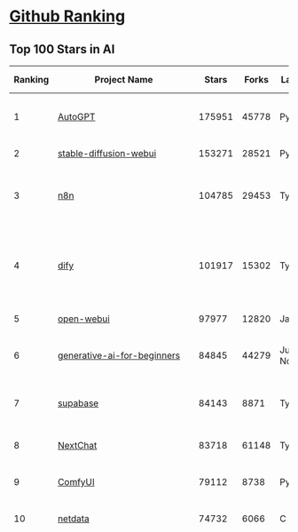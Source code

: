 [Github Ranking](../README.md)
==========

## Top 100 Stars in AI

| Ranking | Project Name | Stars | Forks | Language | Open Issues | Description | Last Commit |
| ------- | ------------ | ----- | ----- | -------- | ----------- | ----------- | ----------- |
| 1 | [AutoGPT](https://github.com/Significant-Gravitas/AutoGPT) | 175951 | 45778 | Python | 142 | AutoGPT is the vision of accessible AI for everyone, to use and to build on. Our mission is to provide the tools, so that you can focus on what matters. | 2025-06-07T23:24:44Z |
| 2 | [stable-diffusion-webui](https://github.com/AUTOMATIC1111/stable-diffusion-webui) | 153271 | 28521 | Python | 2342 | Stable Diffusion web UI | 2025-05-03T06:17:03Z |
| 3 | [n8n](https://github.com/n8n-io/n8n) | 104785 | 29453 | TypeScript | 552 | Fair-code workflow automation platform with native AI capabilities. Combine visual building with custom code, self-host or cloud, 400+ integrations. | 2025-06-07T21:07:16Z |
| 4 | [dify](https://github.com/langgenius/dify) | 101917 | 15302 | TypeScript | 610 | Dify is an open-source LLM app development platform. Dify's intuitive interface combines AI workflow, RAG pipeline, agent capabilities, model management, observability features and more, letting you quickly go from prototype to production. | 2025-06-07T15:06:46Z |
| 5 | [open-webui](https://github.com/open-webui/open-webui) | 97977 | 12820 | JavaScript | 139 | User-friendly AI Interface (Supports Ollama, OpenAI API, ...) | 2025-06-06T17:26:57Z |
| 6 | [generative-ai-for-beginners](https://github.com/microsoft/generative-ai-for-beginners) | 84845 | 44279 | Jupyter Notebook | 4 | 21 Lessons, Get Started Building with Generative AI  🔗 https://microsoft.github.io/generative-ai-for-beginners/ | 2025-06-02T04:18:58Z |
| 7 | [supabase](https://github.com/supabase/supabase) | 84143 | 8871 | TypeScript | 245 | The open source Firebase alternative. Supabase gives you a dedicated Postgres database to build your web, mobile, and AI applications. | 2025-06-07T11:09:08Z |
| 8 | [NextChat](https://github.com/ChatGPTNextWeb/NextChat) | 83718 | 61148 | TypeScript | 635 | ✨ Light and Fast AI Assistant. Support: Web \| iOS \| MacOS \| Android \|  Linux \| Windows | 2025-04-19T08:00:42Z |
| 9 | [ComfyUI](https://github.com/comfyanonymous/ComfyUI) | 79112 | 8738 | Python | 2330 | The most powerful and modular diffusion model GUI, api and backend with a graph/nodes interface. | 2025-06-07T14:01:20Z |
| 10 | [netdata](https://github.com/netdata/netdata) | 74732 | 6066 | C | 161 | The fastest path to AI-powered full stack observability, even for lean teams. | 2025-06-08T00:39:27Z |
| 11 | [funNLP](https://github.com/fighting41love/funNLP) | 73943 | 14871 | Python | 33 | 中英文敏感词、语言检测、中外手机/电话归属地/运营商查询、名字推断性别、手机号抽取、身份证抽取、邮箱抽取、中日文人名库、中文缩写库、拆字词典、词汇情感值、停用词、反动词表、暴恐词表、繁简体转换、英文模拟中文发音、汪峰歌词生成器、职业名称词库、同义词库、反义词库、否定词库、汽车品牌词库、汽车零件词库、连续英文切割、各种中文词向量、公司名字大全、古诗词库、IT词库、财经词库、成语词库、地名词库、历史名人词库、诗词词库、医学词库、饮食词库、法律词库、汽车词库、动物词库、中文聊天语料、中文谣言数据、百度中文问答数据集、句子相似度匹配算法集合、bert资源、文本生成&摘要相关工具、cocoNLP信息抽取工具、国内电话号码正则匹配、清华大学XLORE:中英文跨语言百科知识图谱、清华大学人工智能技术系列报告、自然语言生成、NLU太难了系列、自动对联数据及机器人、用户名黑名单列表、罪名法务名词及分类模型、微信公众号语料、cs224n深度学习自然语言处理课程、中文手写汉字识别、中文自然语言处理 语料/数据集、变量命名神器、分词语料库+代码、任务型对话英文数据集、ASR 语音数据集 + 基于深度学习的中文语音识别系统、笑声检测器、Microsoft多语言数字/单位/如日期时间识别包、中华新华字典数据库及api(包括常用歇后语、成语、词语和汉字)、文档图谱自动生成、SpaCy 中文模型、Common Voice语音识别数据集新版、神经网络关系抽取、基于bert的命名实体识别、关键词(Keyphrase)抽取包pke、基于医疗领域知识图谱的问答系统、基于依存句法与语义角色标注的事件三元组抽取、依存句法分析4万句高质量标注数据、cnocr：用来做中文OCR的Python3包、中文人物关系知识图谱项目、中文nlp竞赛项目及代码汇总、中文字符数据、speech-aligner: 从“人声语音”及其“语言文本”产生音素级别时间对齐标注的工具、AmpliGraph: 知识图谱表示学习(Python)库：知识图谱概念链接预测、Scattertext 文本可视化(python)、语言/知识表示工具：BERT & ERNIE、中文对比英文自然语言处理NLP的区别综述、Synonyms中文近义词工具包、HarvestText领域自适应文本挖掘工具（新词发现-情感分析-实体链接等）、word2word：(Python)方便易用的多语言词-词对集：62种语言/3,564个多语言对、语音识别语料生成工具：从具有音频/字幕的在线视频创建自动语音识别(ASR)语料库、构建医疗实体识别的模型（包含词典和语料标注）、单文档非监督的关键词抽取、Kashgari中使用gpt-2语言模型、开源的金融投资数据提取工具、文本自动摘要库TextTeaser: 仅支持英文、人民日报语料处理工具集、一些关于自然语言的基本模型、基于14W歌曲知识库的问答尝试--功能包括歌词接龙and已知歌词找歌曲以及歌曲歌手歌词三角关系的问答、基于Siamese bilstm模型的相似句子判定模型并提供训练数据集和测试数据集、用Transformer编解码模型实现的根据Hacker News文章标题自动生成评论、用BERT进行序列标记和文本分类的模板代码、LitBank：NLP数据集——支持自然语言处理和计算人文学科任务的100部带标记英文小说语料、百度开源的基准信息抽取系统、虚假新闻数据集、Facebook: LAMA语言模型分析，提供Transformer-XL/BERT/ELMo/GPT预训练语言模型的统一访问接口、CommonsenseQA：面向常识的英文QA挑战、中文知识图谱资料、数据及工具、各大公司内部里大牛分享的技术文档 PDF 或者 PPT、自然语言生成SQL语句（英文）、中文NLP数据增强（EDA）工具、英文NLP数据增强工具 、基于医药知识图谱的智能问答系统、京东商品知识图谱、基于mongodb存储的军事领域知识图谱问答项目、基于远监督的中文关系抽取、语音情感分析、中文ULMFiT-情感分析-文本分类-语料及模型、一个拍照做题程序、世界各国大规模人名库、一个利用有趣中文语料库 qingyun 训练出来的中文聊天机器人、中文聊天机器人seqGAN、省市区镇行政区划数据带拼音标注、教育行业新闻语料库包含自动文摘功能、开放了对话机器人-知识图谱-语义理解-自然语言处理工具及数据、中文知识图谱：基于百度百科中文页面-抽取三元组信息-构建中文知识图谱、masr: 中文语音识别-提供预训练模型-高识别率、Python音频数据增广库、中文全词覆盖BERT及两份阅读理解数据、ConvLab：开源多域端到端对话系统平台、中文自然语言处理数据集、基于最新版本rasa搭建的对话系统、基于TensorFlow和BERT的管道式实体及关系抽取、一个小型的证券知识图谱/知识库、复盘所有NLP比赛的TOP方案、OpenCLaP：多领域开源中文预训练语言模型仓库、UER：基于不同语料+编码器+目标任务的中文预训练模型仓库、中文自然语言处理向量合集、基于金融-司法领域(兼有闲聊性质)的聊天机器人、g2pC：基于上下文的汉语读音自动标记模块、Zincbase 知识图谱构建工具包、诗歌质量评价/细粒度情感诗歌语料库、快速转化「中文数字」和「阿拉伯数字」、百度知道问答语料库、基于知识图谱的问答系统、jieba_fast 加速版的jieba、正则表达式教程、中文阅读理解数据集、基于BERT等最新语言模型的抽取式摘要提取、Python利用深度学习进行文本摘要的综合指南、知识图谱深度学习相关资料整理、维基大规模平行文本语料、StanfordNLP 0.2.0：纯Python版自然语言处理包、NeuralNLP-NeuralClassifier：腾讯开源深度学习文本分类工具、端到端的封闭域对话系统、中文命名实体识别：NeuroNER vs. BertNER、新闻事件线索抽取、2019年百度的三元组抽取比赛：“科学空间队”源码、基于依存句法的开放域文本知识三元组抽取和知识库构建、中文的GPT2训练代码、ML-NLP - 机器学习(Machine Learning)NLP面试中常考到的知识点和代码实现、nlp4han:中文自然语言处理工具集(断句/分词/词性标注/组块/句法分析/语义分析/NER/N元语法/HMM/代词消解/情感分析/拼写检查、XLM：Facebook的跨语言预训练语言模型、用基于BERT的微调和特征提取方法来进行知识图谱百度百科人物词条属性抽取、中文自然语言处理相关的开放任务-数据集-当前最佳结果、CoupletAI - 基于CNN+Bi-LSTM+Attention 的自动对对联系统、抽象知识图谱、MiningZhiDaoQACorpus - 580万百度知道问答数据挖掘项目、brat rapid annotation tool: 序列标注工具、大规模中文知识图谱数据：1.4亿实体、数据增强在机器翻译及其他nlp任务中的应用及效果、allennlp阅读理解:支持多种数据和模型、PDF表格数据提取工具 、 Graphbrain：AI开源软件库和科研工具，目的是促进自动意义提取和文本理解以及知识的探索和推断、简历自动筛选系统、基于命名实体识别的简历自动摘要、中文语言理解测评基准，包括代表性的数据集&基准模型&语料库&排行榜、树洞 OCR 文字识别 、从包含表格的扫描图片中识别表格和文字、语声迁移、Python口语自然语言处理工具集(英文)、 similarity：相似度计算工具包，java编写、海量中文预训练ALBERT模型 、Transformers 2.0 、基于大规模音频数据集Audioset的音频增强 、Poplar：网页版自然语言标注工具、图片文字去除，可用于漫画翻译 、186种语言的数字叫法库、Amazon发布基于知识的人-人开放领域对话数据集 、中文文本纠错模块代码、繁简体转换 、 Python实现的多种文本可读性评价指标、类似于人名/地名/组织机构名的命名体识别数据集 、东南大学《知识图谱》研究生课程(资料)、. 英文拼写检查库 、 wwsearch是企业微信后台自研的全文检索引擎、CHAMELEON：深度学习新闻推荐系统元架构 、 8篇论文梳理BERT相关模型进展与反思、DocSearch：免费文档搜索引擎、 LIDA：轻量交互式对话标注工具 、aili - the fastest in-memory index in the East 东半球最快并发索引 、知识图谱车音工作项目、自然语言生成资源大全 、中日韩分词库mecab的Python接口库、中文文本摘要/关键词提取、汉字字符特征提取器 (featurizer)，提取汉字的特征（发音特征、字形特征）用做深度学习的特征、中文生成任务基准测评 、中文缩写数据集、中文任务基准测评 - 代表性的数据集-基准(预训练)模型-语料库-baseline-工具包-排行榜、PySS3：面向可解释AI的SS3文本分类器机器可视化工具 、中文NLP数据集列表、COPE - 格律诗编辑程序、doccano：基于网页的开源协同多语言文本标注工具 、PreNLP：自然语言预处理库、简单的简历解析器，用来从简历中提取关键信息、用于中文闲聊的GPT2模型：GPT2-chitchat、基于检索聊天机器人多轮响应选择相关资源列表(Leaderboards、Datasets、Papers)、(Colab)抽象文本摘要实现集锦(教程 、词语拼音数据、高效模糊搜索工具、NLP数据增广资源集、微软对话机器人框架 、 GitHub Typo Corpus：大规模GitHub多语言拼写错误/语法错误数据集、TextCluster：短文本聚类预处理模块 Short text cluster、面向语音识别的中文文本规范化、BLINK：最先进的实体链接库、BertPunc：基于BERT的最先进标点修复模型、Tokenizer：快速、可定制的文本词条化库、中文语言理解测评基准，包括代表性的数据集、基准(预训练)模型、语料库、排行榜、spaCy 医学文本挖掘与信息提取 、 NLP任务示例项目代码集、 python拼写检查库、chatbot-list - 行业内关于智能客服、聊天机器人的应用和架构、算法分享和介绍、语音质量评价指标(MOSNet, BSSEval, STOI, PESQ, SRMR)、 用138GB语料训练的法文RoBERTa预训练语言模型 、BERT-NER-Pytorch：三种不同模式的BERT中文NER实验、无道词典 - 有道词典的命令行版本，支持英汉互查和在线查询、2019年NLP亮点回顾、 Chinese medical dialogue data 中文医疗对话数据集 、最好的汉字数字(中文数字)-阿拉伯数字转换工具、 基于百科知识库的中文词语多词义/义项获取与特定句子词语语义消歧、awesome-nlp-sentiment-analysis - 情感分析、情绪原因识别、评价对象和评价词抽取、LineFlow：面向所有深度学习框架的NLP数据高效加载器、中文医学NLP公开资源整理 、MedQuAD：(英文)医学问答数据集、将自然语言数字串解析转换为整数和浮点数、Transfer Learning in Natural Language Processing (NLP) 、面向语音识别的中文/英文发音辞典、Tokenizers：注重性能与多功能性的最先进分词器、CLUENER 细粒度命名实体识别 Fine Grained Named Entity Recognition、 基于BERT的中文命名实体识别、中文谣言数据库、NLP数据集/基准任务大列表、nlp相关的一些论文及代码, 包括主题模型、词向量(Word Embedding)、命名实体识别(NER)、文本分类(Text Classificatin)、文本生成(Text Generation)、文本相似性(Text Similarity)计算等，涉及到各种与nlp相关的算法，基于keras和tensorflow 、Python文本挖掘/NLP实战示例、 Blackstone：面向非结构化法律文本的spaCy pipeline和NLP模型通过同义词替换实现文本“变脸” 、中文 预训练 ELECTREA 模型: 基于对抗学习 pretrain Chinese Model 、albert-chinese-ner - 用预训练语言模型ALBERT做中文NER 、基于GPT2的特定主题文本生成/文本增广、开源预训练语言模型合集、多语言句向量包、编码、标记和实现：一种可控高效的文本生成方法、 英文脏话大列表 、attnvis：GPT2、BERT等transformer语言模型注意力交互可视化、CoVoST：Facebook发布的多语种语音-文本翻译语料库，包括11种语言(法语、德语、荷兰语、俄语、西班牙语、意大利语、土耳其语、波斯语、瑞典语、蒙古语和中文)的语音、文字转录及英文译文、Jiagu自然语言处理工具 - 以BiLSTM等模型为基础，提供知识图谱关系抽取 中文分词 词性标注 命名实体识别 情感分析 新词发现 关键词 文本摘要 文本聚类等功能、用unet实现对文档表格的自动检测，表格重建、NLP事件提取文献资源列表 、 金融领域自然语言处理研究资源大列表、CLUEDatasetSearch - 中英文NLP数据集：搜索所有中文NLP数据集，附常用英文NLP数据集 、medical_NER - 中文医学知识图谱命名实体识别 、(哈佛)讲因果推理的免费书、知识图谱相关学习资料/数据集/工具资源大列表、Forte：灵活强大的自然语言处理pipeline工具集 、Python字符串相似性算法库、PyLaia：面向手写文档分析的深度学习工具包、TextFooler：针对文本分类/推理的对抗文本生成模块、Haystack：灵活、强大的可扩展问答(QA)框架、中文关键短语抽取工具 | 2024-05-10T07:38:24Z |
| 12 | [Deep-Live-Cam](https://github.com/hacksider/Deep-Live-Cam) | 70684 | 10029 | Python | 82 | real time face swap and one-click video deepfake with only a single image | 2025-06-01T04:05:04Z |
| 13 | [langflow](https://github.com/langflow-ai/langflow) | 70499 | 6750 | Python | 415 | Langflow is a powerful tool for building and deploying AI-powered agents and workflows. | 2025-06-07T19:30:53Z |
| 14 | [AppFlowy](https://github.com/AppFlowy-IO/AppFlowy) | 63709 | 4337 | Dart | 986 | Bring projects, wikis, and teams together with AI. AppFlowy is the AI collaborative workspace where you achieve more without losing control of your data. The leading open source Notion alternative. | 2025-06-06T13:40:05Z |
| 15 | [browser-use](https://github.com/browser-use/browser-use) | 62588 | 7054 | Python | 407 | 🌐 Make websites accessible for AI agents. Automate tasks online with ease. | 2025-06-07T15:58:19Z |
| 16 | [lobe-chat](https://github.com/lobehub/lobe-chat) | 62318 | 12984 | TypeScript | 765 | 🤯 Lobe Chat - an open-source, modern-design AI chat framework. Supports Multi AI Providers( OpenAI / Claude 4 / Gemini / Ollama / DeepSeek / Qwen), Knowledge Base (file upload / knowledge management / RAG ), Multi-Modals (Plugins/Artifacts) and Thinking. One-click FREE deployment of your private ChatGPT/ Claude / DeepSeek application. | 2025-06-08T02:40:25Z |
| 17 | [MetaGPT](https://github.com/FoundationAgents/MetaGPT) | 56209 | 6719 | Python | 28 | 🌟 The Multi-Agent Framework: First AI Software Company, Towards Natural Language Programming | 2025-05-16T13:18:18Z |
| 18 | [system-prompts-and-models-of-ai-tools](https://github.com/x1xhlol/system-prompts-and-models-of-ai-tools) | 55812 | 17048 | None | 17 | FULL v0, Cursor, Manus, Same.dev, Lovable, Devin, Replit Agent, Windsurf Agent, VSCode Agent, Dia Browser & Trae AI (And other Open Sourced) System Prompts, Tools & AI Models. | 2025-06-06T14:50:49Z |
| 19 | [ragflow](https://github.com/infiniflow/ragflow) | 54545 | 5290 | Python | 2192 | RAGFlow is an open-source RAG (Retrieval-Augmented Generation) engine based on deep document understanding. | 2025-06-06T13:14:07Z |
| 20 | [gpt-engineer](https://github.com/AntonOsika/gpt-engineer) | 54292 | 7164 | Python | 24 | CLI platform to experiment with codegen. Precursor to: https://lovable.dev | 2025-05-14T10:15:10Z |
| 21 | [ChatGPT](https://github.com/lencx/ChatGPT) | 53816 | 6115 | Rust | 805 | 🔮 ChatGPT Desktop Application (Mac, Windows and Linux) | 2024-08-29T17:58:11Z |
| 22 | [awesome-mcp-servers](https://github.com/punkpeye/awesome-mcp-servers) | 53672 | 4064 | None | 26 | A collection of MCP servers. | 2025-06-07T20:58:03Z |
| 23 | [LLaMA-Factory](https://github.com/hiyouga/LLaMA-Factory) | 51792 | 6260 | Python | 479 | Unified Efficient Fine-Tuning of 100+ LLMs & VLMs (ACL 2024) | 2025-06-07T01:00:09Z |
| 24 | [meilisearch](https://github.com/meilisearch/meilisearch) | 51733 | 2062 | Rust | 192 | A lightning-fast search engine API bringing AI-powered hybrid search to your sites and applications. | 2025-06-06T10:33:06Z |
| 25 | [LLMs-from-scratch](https://github.com/rasbt/LLMs-from-scratch) | 50778 | 7386 | Jupyter Notebook | 6 | Implement a ChatGPT-like LLM in PyTorch from scratch, step by step | 2025-04-20T02:16:18Z |
| 26 | [autogen](https://github.com/microsoft/autogen) | 45649 | 6922 | Python | 504 | A programming framework for agentic AI 🤖 PyPi: autogen-agentchat Discord: https://aka.ms/autogen-discord Office Hour: https://aka.ms/autogen-officehour | 2025-06-06T14:15:56Z |
| 27 | [crawl4ai](https://github.com/unclecode/crawl4ai) | 45151 | 4262 | Python | 138 | 🚀🤖 Crawl4AI: Open-source LLM Friendly Web Crawler & Scraper. Don't be shy, join here: https://discord.gg/jP8KfhDhyN | 2025-06-08T03:33:29Z |
| 28 | [anything-llm](https://github.com/Mintplex-Labs/anything-llm) | 45064 | 4465 | JavaScript | 254 | The all-in-one Desktop & Docker AI application with built-in RAG, AI agents, No-code agent builder, MCP compatibility,  and more. | 2025-06-07T00:39:50Z |
| 29 | [JeecgBoot](https://github.com/jeecgboot/JeecgBoot) | 42958 | 15375 | Java | 18 | 🔥集成完善AIGC应用的低代码平台，旨在帮助企业快速实现低代码开发和构建、部署个性化的 AI 应用。 前后端分离 SpringBoot，SpringCloud，Ant Design&Vue3，Mybatis，Shiro！强大的代码生成器让前后端代码一键生成，无需写任何代码! 成套AI大模型功能: AI模型管理、AI应用、知识库、AI流程编排、AI对话助手等； | 2025-06-06T07:22:11Z |
| 30 | [OpenBB](https://github.com/OpenBB-finance/OpenBB) | 41889 | 3765 | Python | 42 | Investment Research for Everyone, Everywhere. | 2025-06-07T04:33:17Z |
| 31 | [ClickHouse](https://github.com/ClickHouse/ClickHouse) | 41084 | 7363 | C++ | 4077 | ClickHouse® is a real-time analytics database management system | 2025-06-08T03:20:11Z |
| 32 | [kong](https://github.com/Kong/kong) | 40995 | 4932 | Lua | 72 | 🦍 The Cloud-Native API Gateway and AI Gateway. | 2025-06-06T13:08:16Z |
| 33 | [ailearning](https://github.com/apachecn/ailearning) | 40953 | 11565 | Python | 2 | AiLearning：数据分析+机器学习实战+线性代数+PyTorch+NLTK+TF2 | 2024-11-12T16:21:55Z |
| 34 | [ColossalAI](https://github.com/hpcaitech/ColossalAI) | 40935 | 4521 | Python | 426 | Making large AI models cheaper, faster and more accessible | 2025-06-05T09:57:13Z |
| 35 | [airflow](https://github.com/apache/airflow) | 40463 | 15130 | Python | 1131 | Apache Airflow - A platform to programmatically author, schedule, and monitor workflows | 2025-06-07T21:50:33Z |
| 36 | [Flowise](https://github.com/FlowiseAI/Flowise) | 39669 | 20415 | TypeScript | 561 | Build AI Agents, Visually | 2025-06-07T15:23:43Z |
| 37 | [firecrawl](https://github.com/mendableai/firecrawl) | 39564 | 3663 | TypeScript | 179 | 🔥 Turn entire websites into LLM-ready markdown or structured data. Scrape, crawl and extract with a single API. | 2025-06-06T22:21:07Z |
| 38 | [GitHubDaily](https://github.com/GitHubDaily/GitHubDaily) | 38328 | 4000 | None | 359 | 坚持分享 GitHub 上高质量、有趣实用的开源技术教程、开发者工具、编程网站、技术资讯。A list cool, interesting projects of GitHub. | 2025-03-20T08:54:47Z |
| 39 | [quivr](https://github.com/QuivrHQ/quivr) | 37960 | 3641 | Python | 4 | Opiniated RAG for integrating GenAI in your apps 🧠   Focus on your product rather than the RAG. Easy integration in existing products with customisation!  Any LLM: GPT4, Groq, Llama. Any Vectorstore: PGVector, Faiss. Any Files. Anyway you want.  | 2025-06-05T08:58:25Z |
| 40 | [AI-For-Beginners](https://github.com/microsoft/AI-For-Beginners) | 37909 | 7076 | Jupyter Notebook | 24 | 12 Weeks, 24 Lessons, AI for All! | 2025-04-29T16:09:57Z |
| 41 | [photoprism](https://github.com/photoprism/photoprism) | 37579 | 2092 | Go | 425 | AI-Powered Photos App for the Decentralized Web 🌈💎✨ | 2025-06-07T08:19:09Z |
| 42 | [chatgpt-on-wechat](https://github.com/zhayujie/chatgpt-on-wechat) | 37539 | 9273 | Python | 290 | 基于大模型搭建的聊天机器人，同时支持 微信公众号、企业微信应用、飞书、钉钉 等接入，可选择GPT4.1/GPT-4o/GPT-o1/ DeepSeek/Claude/文心一言/讯飞星火/通义千问/ Gemini/GLM-4/Kimi/LinkAI，能处理文本、语音和图片，访问操作系统和互联网，支持基于自有知识库进行定制企业智能客服。 | 2025-06-07T07:30:36Z |
| 43 | [ray](https://github.com/ray-project/ray) | 37403 | 6355 | Python | 3786 | Ray is an AI compute engine. Ray consists of a core distributed runtime and a set of AI Libraries for accelerating ML workloads. | 2025-06-08T00:28:12Z |
| 44 | [Open-Assistant](https://github.com/LAION-AI/Open-Assistant) | 37368 | 3265 | Python | 228 | OpenAssistant is a chat-based assistant that understands tasks, can interact with third-party systems, and retrieve information dynamically to do so. | 2024-08-17T01:55:35Z |
| 45 | [upscayl](https://github.com/upscayl/upscayl) | 37293 | 1717 | TypeScript | 58 | 🆙 Upscayl - #1 Free and Open Source AI Image Upscaler for Linux, MacOS and Windows. | 2025-06-07T20:39:36Z |
| 46 | [MockingBird](https://github.com/babysor/MockingBird) | 36322 | 5255 | Python | 476 | 🚀AI拟声: 5秒内克隆您的声音并生成任意语音内容 Clone a voice in 5 seconds to generate arbitrary speech in real-time | 2024-11-15T05:00:29Z |
| 47 | [MoneyPrinterTurbo](https://github.com/harry0703/MoneyPrinterTurbo) | 35898 | 5097 | Python | 147 | 利用AI大模型，一键生成高清短视频 Generate short videos with one click using AI LLM. | 2025-05-16T03:03:36Z |
| 48 | [google-research](https://github.com/google-research/google-research) | 35716 | 8097 | Jupyter Notebook | 1033 | Google Research | 2025-06-05T19:54:02Z |
| 49 | [chatbox](https://github.com/chatboxai/chatbox) | 35152 | 3366 | TypeScript | 711 | User-friendly Desktop Client App for AI Models/LLMs (GPT, Claude, Gemini, Ollama...) | 2025-05-28T12:59:36Z |
| 50 | [ai-hedge-fund](https://github.com/virattt/ai-hedge-fund) | 35076 | 6104 | Python | 7 | An AI Hedge Fund Team | 2025-06-07T12:03:04Z |
| 51 | [AgentGPT](https://github.com/reworkd/AgentGPT) | 34269 | 9432 | TypeScript | 129 | 🤖 Assemble, configure, and deploy autonomous AI Agents in your browser. | 2025-04-29T01:19:32Z |
| 52 | [gold-miner](https://github.com/xitu/gold-miner) | 34138 | 5043 | None | 8 | 🥇掘金翻译计划，可能是世界最大最好的英译中技术社区，最懂读者和译者的翻译平台： | 2024-04-17T09:44:37Z |
| 53 | [aider](https://github.com/Aider-AI/aider) | 34025 | 3108 | Python | 861 | aider is AI pair programming in your terminal | 2025-06-07T12:16:45Z |
| 54 | [mem0](https://github.com/mem0ai/mem0) | 33954 | 3364 | Python | 326 | Memory for AI Agents; SOTA in AI Agent Memory; Announcing OpenMemory MCP - local and secure memory management. | 2025-06-07T16:19:49Z |
| 55 | [awesome-llm-apps](https://github.com/Shubhamsaboo/awesome-llm-apps) | 33542 | 3823 | Python | 6 | Collection of awesome LLM apps with AI Agents and RAG using OpenAI, Anthropic, Gemini and opensource models. | 2025-06-06T22:50:55Z |
| 56 | [LocalAI](https://github.com/mudler/LocalAI) | 33099 | 2533 | Go | 453 | :robot: The free, Open Source alternative to OpenAI, Claude and others. Self-hosted and local-first. Drop-in replacement for OpenAI,  running on consumer-grade hardware. No GPU required. Runs gguf, transformers, diffusers and many more models architectures. Features: Generate Text, Audio, Video, Images, Voice Cloning, Distributed, P2P inference | 2025-06-07T06:59:22Z |
| 57 | [gpt-pilot](https://github.com/Pythagora-io/gpt-pilot) | 32771 | 3342 | Python | 235 | The first real AI developer | 2025-03-04T06:26:32Z |
| 58 | [crewAI](https://github.com/crewAIInc/crewAI) | 32597 | 4379 | Python | 53 | Framework for orchestrating role-playing, autonomous AI agents. By fostering collaborative intelligence, CrewAI empowers agents to work together seamlessly, tackling complex tasks. | 2025-06-07T00:12:18Z |
| 59 | [mindsdb](https://github.com/mindsdb/mindsdb) | 31777 | 5245 | Python | 82 | AI's query engine - Platform for building AI that can answer questions over large scale federated data. - The only MCP Server you'll ever need | 2025-06-06T17:43:47Z |
| 60 | [spaCy](https://github.com/explosion/spaCy) | 31725 | 4507 | Python | 156 | 💫 Industrial-strength Natural Language Processing (NLP) in Python | 2025-05-28T15:28:05Z |
| 61 | [nacos](https://github.com/alibaba/nacos) | 31538 | 13042 | Java | 260 | an easy-to-use dynamic service discovery, configuration and service management platform for building AI cloud native applications. | 2025-06-05T20:04:01Z |
| 62 | [fairseq](https://github.com/facebookresearch/fairseq) | 31509 | 6536 | Python | 1180 | Facebook AI Research Sequence-to-Sequence Toolkit written in Python. | 2025-01-09T16:43:36Z |
| 63 | [chatbot-ui](https://github.com/mckaywrigley/chatbot-ui) | 31480 | 8970 | TypeScript | 171 | AI chat for any model. | 2024-08-03T00:38:07Z |
| 64 | [docling](https://github.com/docling-project/docling) | 31466 | 2011 | Python | 341 | Get your documents ready for gen AI | 2025-06-07T05:40:39Z |
| 65 | [fabric](https://github.com/danielmiessler/fabric) | 31459 | 3261 | JavaScript | 203 | fabric is an open-source framework for augmenting humans using AI. It provides a modular framework for solving specific problems using a crowdsourced set of AI prompts that can be used anywhere. | 2025-06-07T18:02:02Z |
| 66 | [ruoyi-vue-pro](https://github.com/YunaiV/ruoyi-vue-pro) | 31389 | 6760 | Java | 22 | 🔥 官方推荐 🔥 RuoYi-Vue 全新 Pro 版本，优化重构所有功能。基于 Spring Boot + MyBatis Plus + Vue & Element 实现的后台管理系统 + 微信小程序，支持 RBAC 动态权限、数据权限、SaaS 多租户、Flowable 工作流、三方登录、支付、短信、商城、CRM、ERP、AI 大模型等功能。你的 ⭐️ Star ⭐️，是作者生发的动力！ | 2025-06-07T10:08:04Z |
| 67 | [tabby](https://github.com/TabbyML/tabby) | 31319 | 1494 | Rust | 186 | Self-hosted AI coding assistant | 2025-06-05T20:03:20Z |
| 68 | [netron](https://github.com/lutzroeder/netron) | 30400 | 2913 | JavaScript | 20 | Visualizer for neural network, deep learning and machine learning models | 2025-06-08T03:17:33Z |
| 69 | [khoj](https://github.com/khoj-ai/khoj) | 30272 | 1705 | Python | 75 | Your AI second brain. Self-hostable. Get answers from the web or your docs. Build custom agents, schedule automations, do deep research. Turn any online or local LLM into your personal, autonomous AI (gpt, claude, gemini, llama, qwen, mistral). Get started - free. | 2025-06-07T20:33:32Z |
| 70 | [cursor](https://github.com/getcursor/cursor) | 30230 | 1919 | None | 1773 | The AI Code Editor | 2024-10-13T19:23:26Z |
| 71 | [AI-Expert-Roadmap](https://github.com/AMAI-GmbH/AI-Expert-Roadmap) | 29933 | 2530 | JavaScript | 19 | Roadmap to becoming an Artificial Intelligence Expert in 2022 | 2023-12-31T02:20:16Z |
| 72 | [roop](https://github.com/s0md3v/roop) | 29899 | 6783 | Python | 0 | one-click face swap | 2024-08-19T12:57:17Z |
| 73 | [pytorch-lightning](https://github.com/Lightning-AI/pytorch-lightning) | 29574 | 3506 | Python | 946 | Pretrain, finetune ANY AI model of ANY size on multiple GPUs, TPUs with zero code changes. | 2025-06-06T10:15:45Z |
| 74 | [Mr.-Ranedeer-AI-Tutor](https://github.com/JushBJJ/Mr.-Ranedeer-AI-Tutor) | 29552 | 3377 | None | 13 | A GPT-4 AI Tutor Prompt for customizable personalized learning experiences. | 2024-03-25T13:06:55Z |
| 75 | [cursor-free-vip](https://github.com/yeongpin/cursor-free-vip) | 29212 | 3693 | Python | 452 | [Support 0.49.x]（Reset Cursor AI MachineID & Bypass Higher Token Limit） Cursor Ai ，自动重置机器ID ， 免费升级使用Pro功能: You've reached your trial request limit. / Too many free trial accounts used on this machine. Please upgrade to pro. We have this limit in place to prevent abuse. Please let us know if you believe this is a mistake. | 2025-05-22T02:41:44Z |
| 76 | [exo](https://github.com/exo-explore/exo) | 28390 | 1793 | Python | 346 | Run your own AI cluster at home with everyday devices 📱💻 🖥️⌚ | 2025-03-21T22:23:32Z |
| 77 | [Jobs_Applier_AI_Agent_AIHawk](https://github.com/feder-cr/Jobs_Applier_AI_Agent_AIHawk) | 28281 | 4262 | Python | 11 | AIHawk aims to easy job hunt process by automating the job application process. Utilizing artificial intelligence, it enables users to apply for multiple jobs in a tailored way. | 2025-05-28T13:24:12Z |
| 78 | [agno](https://github.com/agno-agi/agno) | 27860 | 3558 | Python | 77 | Full-stack framework for building Multi-Agent Systems with memory, knowledge and reasoning. | 2025-06-07T11:54:57Z |
| 79 | [so-vits-svc](https://github.com/svc-develop-team/so-vits-svc) | 27181 | 5007 | Python | 21 | SoftVC VITS Singing Voice Conversion | 2023-11-11T13:11:31Z |
| 80 | [continue](https://github.com/continuedev/continue) | 26770 | 2914 | TypeScript | 861 | ⏩ Create, share, and use custom AI code assistants with our open-source IDE extensions and hub of models, rules, prompts, docs, and other building blocks | 2025-06-07T04:22:21Z |
| 81 | [Folo](https://github.com/RSSNext/Folo) | 26459 | 1139 | TypeScript | 172 | 🧡 Follow everything in one place | 2025-06-08T03:56:48Z |
| 82 | [LibreChat](https://github.com/danny-avila/LibreChat) | 26299 | 4611 | TypeScript | 158 | Enhanced ChatGPT Clone: Features Agents, DeepSeek, Anthropic, AWS, OpenAI, Assistants API, Azure, Groq, o1, GPT-4o, Mistral, OpenRouter, Vertex AI, Gemini, Artifacts, AI model switching, message search, Code Interpreter, langchain, DALL-E-3, OpenAPI Actions, Functions, Secure Multi-User Auth, Presets, open-source for self-hosting. Active project. | 2025-06-08T00:23:26Z |
| 83 | [generative-models](https://github.com/Stability-AI/generative-models) | 25985 | 2883 | Python | 265 | Generative Models by Stability AI | 2025-05-20T14:53:33Z |
| 84 | [nx](https://github.com/nrwl/nx) | 25940 | 2531 | TypeScript | 620 | An AI-first build platform that connects everything from your editor to CI. Helping you deliver fast, without breaking things. | 2025-06-07T18:16:48Z |
| 85 | [composio](https://github.com/ComposioHQ/composio) | 25470 | 4418 | Python | 43 | Composio equip's your AI agents & LLMs with 100+ high-quality integrations via function calling | 2025-06-06T09:08:19Z |
| 86 | [llm-app](https://github.com/pathwaycom/llm-app) | 25289 | 626 | Jupyter Notebook | 5 | Ready-to-run cloud templates for RAG, AI pipelines, and enterprise search with live data. 🐳Docker-friendly.⚡Always in sync with Sharepoint, Google Drive, S3, Kafka, PostgreSQL, real-time data APIs, and more. | 2025-05-16T07:58:43Z |
| 87 | [InvokeAI](https://github.com/invoke-ai/InvokeAI) | 25262 | 2567 | TypeScript | 721 | Invoke is a leading creative engine for Stable Diffusion models, empowering professionals, artists, and enthusiasts to generate and create visual media using the latest AI-driven technologies. The solution offers an industry leading WebUI, and serves as the foundation for multiple commercial products. | 2025-06-07T08:37:37Z |
| 88 | [Genesis](https://github.com/Genesis-Embodied-AI/Genesis) | 25228 | 2266 | Python | 103 | A generative world for general-purpose robotics & embodied AI learning. | 2025-06-07T16:45:11Z |
| 89 | [semantic-kernel](https://github.com/microsoft/semantic-kernel) | 24951 | 3915 | C# | 424 | Integrate cutting-edge LLM technology quickly and easily into your apps | 2025-06-07T07:30:45Z |
| 90 | [ai-agents-for-beginners](https://github.com/microsoft/ai-agents-for-beginners) | 24634 | 6625 | Jupyter Notebook | 8 | 11 Lessons to Get Started Building AI Agents | 2025-06-05T14:53:53Z |
| 91 | [FastGPT](https://github.com/labring/FastGPT) | 24624 | 6328 | TypeScript | 549 | FastGPT is a knowledge-based platform built on the LLMs, offers a comprehensive suite of out-of-the-box capabilities such as data processing, RAG retrieval, and visual AI workflow orchestration, letting you easily develop and deploy complex question-answering systems without the need for extensive setup or configuration. | 2025-06-06T07:59:35Z |
| 92 | [PDFMathTranslate](https://github.com/Byaidu/PDFMathTranslate) | 24516 | 2113 | Python | 109 | PDF scientific paper translation with preserved formats - 基于 AI 完整保留排版的 PDF 文档全文双语翻译，支持 Google/DeepL/Ollama/OpenAI 等服务，提供 CLI/GUI/MCP/Docker/Zotero | 2025-06-04T11:07:20Z |
| 93 | [qlib](https://github.com/microsoft/qlib) | 24489 | 3785 | Python | 237 | Qlib is an AI-oriented Quant investment platform that aims to use AI tech to empower Quant Research, from exploring ideas to implementing productions. Qlib supports diverse ML modeling paradigms, including supervised learning, market dynamics modeling, and RL, and is now equipped with https://github.com/microsoft/RD-Agent to automate R&D process. | 2025-05-29T07:18:13Z |
| 94 | [kratos](https://github.com/go-kratos/kratos) | 24421 | 4087 | Go | 16 | Your ultimate Go microservices framework for the cloud-native era. | 2025-06-01T18:48:42Z |
| 95 | [modular](https://github.com/modular/modular) | 24198 | 2617 | Mojo | 676 | The Modular Platform (includes MAX & Mojo) | 2025-06-07T23:38:26Z |
| 96 | [qdrant](https://github.com/qdrant/qdrant) | 24017 | 1649 | Rust | 329 | Qdrant - High-performance, massive-scale Vector Database and Vector Search Engine for the next generation of AI. Also available in the cloud https://cloud.qdrant.io/ | 2025-06-06T15:51:14Z |
| 97 | [500-AI-Machine-learning-Deep-learning-Computer-vision-NLP-Projects-with-code](https://github.com/ashishpatel26/500-AI-Machine-learning-Deep-learning-Computer-vision-NLP-Projects-with-code) | 24004 | 5732 | None | 42 | 500 AI Machine learning Deep learning Computer vision NLP Projects with code | 2024-07-26T13:06:49Z |
| 98 | [Warp](https://github.com/warpdotdev/Warp) | 23648 | 466 | None | 2939 | Warp is a modern, Rust-based terminal with AI built in so you and your team can build great software, faster. | 2025-05-16T13:30:24Z |
| 99 | [facefusion](https://github.com/facefusion/facefusion) | 23278 | 3616 | Python | 0 | Industry leading face manipulation platform | 2025-06-04T20:29:48Z |
| 100 | [Chat2DB](https://github.com/CodePhiliaX/Chat2DB) | 23219 | 2517 | Java | 461 | 🔥🔥🔥AI-driven database tool and SQL client, The hottest GUI client, supporting MySQL, Oracle, PostgreSQL, DB2, SQL Server, DB2, SQLite, H2, ClickHouse, and more. | 2025-05-22T02:29:00Z |

